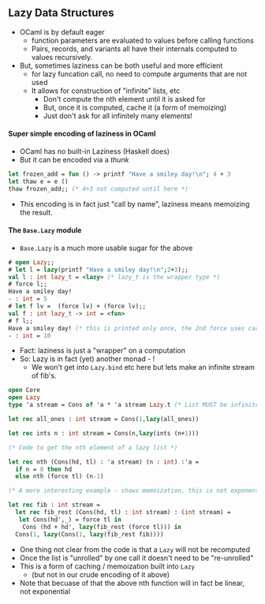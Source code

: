 ## Lazy Data Structures

* OCaml is by default eager
  - function parameters are evaluated to values before calling functions
  - Pairs, records, and variants all have their internals computed to values recursively.
* But, sometimes laziness can be both useful and more efficient
  - for lazy funcation call, no need to compute arguments that are not used
  - It allows for construction of "infinite" lists, etc
    - Don't compute the nth element until it is asked for
    - But, once it is computed, cache it (a form of memoizing)
    - Just don't ask for all infinitely many elements!

#### Super simple encoding of laziness in OCaml

 * OCaml has no built-in Laziness (Haskell does)
 * But it can be encoded via a *thunk*

```ocaml
let frozen_add = fun () -> printf "Have a smiley day!\n"; 4 + 3
let thaw e = e ()
thaw frozen_add;; (* 4+3 not computed until here *)
```

* This encoding is in fact just "call by name", laziness means memoizing the result.


#### The `Base.Lazy` module

* `Base.Lazy` is a much more usable sugar for the above

```ocaml
# open Lazy;;
# let l = lazy(printf "Have a smiley day!\n";2+3);;
val l : int lazy_t = <lazy> (* lazy_t is the wrapper type *)
# force l;;
Have a smiley day!
- : int = 5
# let f lv =  (force lv) + (force lv);;
val f : int lazy_t -> int = <fun>
# f l;;
Have a smiley day! (* this is printed only once, the 2nd force uses cached 5 value *)
- : int = 10
```

* Fact: laziness is just a "wrapper" on a computation
* So: Lazy is in fact (yet) another monad - !
  - We won't get into `Lazy.bind` etc here but lets make an infinite stream of fib's.

```ocaml
open Core
open Lazy
type 'a stream = Cons of 'a * 'a stream Lazy.t (* List MUST be infinite *)

let rec all_ones : int stream = Cons(1,lazy(all_ones))

let rec ints n : int stream = Cons(n,lazy(ints (n+1)))

(* Code to get the nth element of a lazy list *)

let rec nth (Cons(hd, tl) : 'a stream) (n : int) :'a =
  if n = 0 then hd
  else nth (force tl) (n-1)

(* A more interesting example - shows memoization, this is not exponential *)

let rec fib : int stream = 
  let rec fib_rest (Cons(hd, tl) : int stream) : (int stream) = 
   let Cons(hd',_) = force tl in
    Cons (hd + hd', lazy(fib_rest (force tl))) in
  Cons(1, lazy(Cons(1, lazy(fib_rest fib))))
```

* One thing not clear from the code is that a `Lazy` will not be recomputed
* Once the list is "unrolled" by one call it doesn't need to be "re-unrolled"
* This is a form of caching / memoization built into `Lazy`
   - (but not in our crude encoding of it above)
* Note that becuase of that the above nth function will in fact be linear, not exponential
